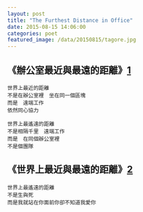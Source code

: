 ```yaml
---
layout: post
title: "The Furthest Distance in Office"
date: 2015-08-15 14:06:00
categories: poet
featured_image: /data/20150815/tagore.jpg
---
```


## 《辦公室最近與最遠的距離》[1]
```
世界上最近的距離
不是在辦公室裡　坐在同一個區塊
而是　遠端工作
依然同心協力

世界上最遙遠的距離
不是相隔千里　遠端工作
而是　在同個辦公室裡
不是個團隊
```

## 《世界上最近與最遠的距離》[2]
```
世界上最遙遠的距離
不是生與死
而是我就站在你面前你卻不知道我愛你
```

[1]: https://www.facebook.com/itoyxd/posts/10153079499306659
[2]: https://jagwingchan.wordpress.com/2011/07/22/%E4%B8%96%E7%95%8C%E4%B8%8A%E6%9C%80%E9%81%99%E9%81%A0%E7%9A%84%E8%B7%9D%E9%9B%A2%E9%8C%AF%E8%AD%AF%E6%9D%BF%E7%B6%B2%E4%B8%8A%E6%B5%81%E5%82%B3%E7%9A%84%E5%85%B8%E6%95%85/
